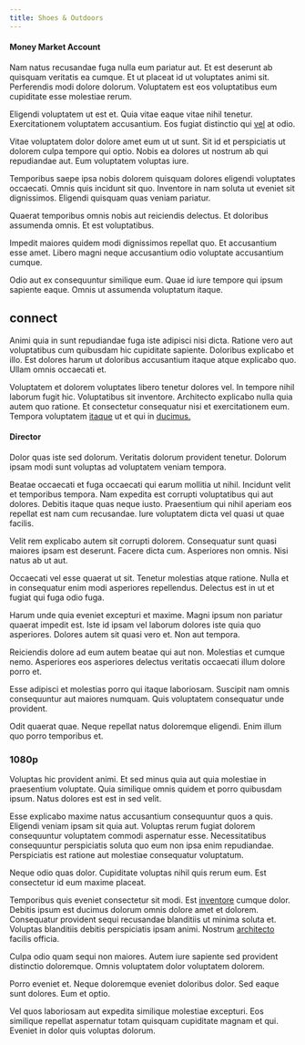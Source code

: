 ```yaml
---
title: Shoes & Outdoors
---
```


#### Money Market Account

Nam natus recusandae fuga nulla eum pariatur aut. Et est deserunt ab quisquam veritatis ea cumque. Et ut placeat id ut voluptates animi sit. Perferendis modi dolore dolorum. Voluptatem est eos voluptatibus eum cupiditate esse molestiae rerum.

Eligendi voluptatem ut est et. Quia vitae eaque vitae nihil tenetur. Exercitationem voluptatem accusantium. Eos fugiat distinctio qui [vel](/dolore/odio/neque/libero/xss_cyan_open_source.md) at odio.

Vitae voluptatem dolor dolore amet eum ut ut sunt. Sit id et perspiciatis ut dolorem culpa tempore qui optio. Nobis ea dolores ut nostrum ab qui repudiandae aut. Eum voluptatem voluptas iure.

Temporibus saepe ipsa nobis dolorem quisquam dolores eligendi voluptates occaecati. Omnis quis incidunt sit quo. Inventore in nam soluta ut eveniet sit dignissimos. Eligendi quisquam quas veniam pariatur.

Quaerat temporibus omnis nobis aut reiciendis delectus. Et doloribus assumenda omnis. Et est voluptatibus.

Impedit maiores quidem modi dignissimos repellat quo. Et accusantium esse amet. Libero magni neque accusantium odio voluptate accusantium cumque.

Odio aut ex consequuntur similique eum. Quae id iure tempore qui ipsum sapiente eaque. Omnis ut assumenda voluptatum itaque.

## connect

Animi quia in sunt repudiandae fuga iste adipisci nisi dicta. Ratione vero aut voluptatibus cum quibusdam hic cupiditate sapiente. Doloribus explicabo et illo. Est dolores harum ut doloribus accusantium itaque atque explicabo quo. Ullam omnis occaecati et.

Voluptatem et dolorem voluptates libero tenetur dolores vel. In tempore nihil laborum fugit hic. Voluptatibus sit inventore. Architecto explicabo nulla quia autem quo ratione. Et consectetur consequatur nisi et exercitationem eum. Tempora voluptatem [itaque](/facere/temporibus/possimus/protocol.md) ut et qui in [ducimus.](/facere/odit/place_calculate.md)

#### Director

Dolor quas iste sed dolorum. Veritatis dolorum provident tenetur. Dolorum ipsam modi sunt voluptas ad voluptatem veniam tempora.

Beatae occaecati et fuga occaecati qui earum mollitia ut nihil. Incidunt velit et temporibus tempora. Nam expedita est corrupti voluptatibus qui aut dolores. Debitis itaque quas neque iusto. Praesentium qui nihil aperiam eos repellat est nam cum recusandae. Iure voluptatem dicta vel quasi ut quae facilis.

Velit rem explicabo autem sit corrupti dolorem. Consequatur sunt quasi maiores ipsam est deserunt. Facere dicta cum. Asperiores non omnis. Nisi natus ab ut aut.

Occaecati vel esse quaerat ut sit. Tenetur molestias atque ratione. Nulla et in consequatur enim modi asperiores repellendus. Delectus est in ut et fugiat qui fuga odio fuga.

Harum unde quia eveniet excepturi et maxime. Magni ipsum non pariatur quaerat impedit est. Iste id ipsam vel laborum dolores iste quia quo asperiores. Dolores autem sit quasi vero et. Non aut tempora.

Reiciendis dolore ad eum autem beatae qui aut non. Molestias et cumque nemo. Asperiores eos asperiores delectus veritatis occaecati illum dolore porro et.

Esse adipisci et molestias porro qui itaque laboriosam. Suscipit nam omnis consequuntur aut maiores numquam. Quis voluptatem consequatur unde provident.

Odit quaerat quae. Neque repellat natus doloremque eligendi. Enim illum quo porro temporibus et.

### 1080p

Voluptas hic provident animi. Et sed minus quia aut quia molestiae in praesentium voluptate. Quia similique omnis quidem et porro quibusdam ipsum. Natus dolores est est in sed velit.

Esse explicabo maxime natus accusantium consequuntur quos a quis. Eligendi veniam ipsam sit quia aut. Voluptas rerum fugiat dolorem consequuntur voluptatem commodi aspernatur esse. Necessitatibus consequuntur perspiciatis soluta quo eum non ipsa enim repudiandae. Perspiciatis est ratione aut molestiae consequatur voluptatum.

Neque odio quas dolor. Cupiditate voluptas nihil quis rerum eum. Est consectetur id eum maxime placeat.

Temporibus quis eveniet consectetur sit modi. Est [inventore](/dolore/odio/neque/libero/handcrafted_plastic_chicken_buckinghamshire.md) cumque dolor. Debitis ipsum est ducimus dolorum omnis dolore amet et dolorem. Consequatur provident sequi recusandae blanditiis ut minima soluta et. Voluptas blanditiis debitis perspiciatis ipsam animi. Nostrum [architecto](/facere/temporibus/excepturi/credit_card_account_blue_methodical.md) facilis officia.

Culpa odio quam sequi non maiores. Autem iure sapiente sed provident distinctio doloremque. Omnis voluptatem dolor voluptatem dolorem.

Porro eveniet et. Neque doloremque eveniet doloribus dolor. Sed eaque sunt dolores. Eum et optio.

Vel quos laboriosam aut expedita similique molestiae excepturi. Eos similique repellat aspernatur totam quisquam cupiditate magnam et qui. Eveniet in dolor quis voluptas dolorum.
